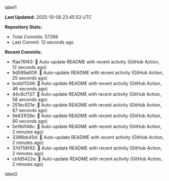 
label1 
<!-- ACTIVITY_START -->
**Last Updated:** 2025-10-08 23:45:53 UTC

**Repository Stats:**
- Total Commits: 57399
- Last Commit: 12 seconds ago

**Recent Commits:**
- ffae76f43: 🤖 Auto-update README with recent activity (GitHub Action, 12 seconds ago)
- 9d589a609: 🤖 Auto-update README with recent activity (GitHub Action, 25 seconds ago)
- bcbb11249: 🤖 Auto-update README with recent activity (GitHub Action, 46 seconds ago)
- 44c8cf137: 🤖 Auto-update README with recent activity (GitHub Action, 58 seconds ago)
- 251bc921e: 🤖 Auto-update README with recent activity (GitHub Action, 67 seconds ago)
- 9e631f26e: 🤖 Auto-update README with recent activity (GitHub Action, 80 seconds ago)
- 5e19d148c: 🤖 Auto-update README with recent activity (GitHub Action, 2 minutes ago)
- 3396bb45d: 🤖 Auto-update README with recent activity (GitHub Action, 2 minutes ago)
- 37d758f62: 🤖 Auto-update README with recent activity (GitHub Action, 2 minutes ago)
- cb1d5422e: 🤖 Auto-update README with recent activity (GitHub Action, 2 minutes ago)
<!-- ACTIVITY_END -->

label2
